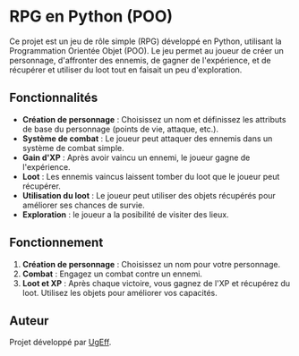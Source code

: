 # RPG en Python (POO)

Ce projet est un jeu de rôle simple (RPG) développé en Python, utilisant la Programmation Orientée Objet (POO). Le jeu permet au joueur de créer un personnage, d'affronter des ennemis, de gagner de l'expérience, et de récupérer et utiliser du loot tout en faisait un peu d'exploration.

## Fonctionnalités

- **Création de personnage** : Choisissez un nom et définissez les attributs de base du personnage (points de vie, attaque, etc.).
- **Système de combat** : Le joueur peut attaquer des ennemis dans un système de combat simple.
- **Gain d'XP** : Après avoir vaincu un ennemi, le joueur gagne de l'expérience.
- **Loot** : Les ennemis vaincus laissent tomber du loot que le joueur peut récupérer.
- **Utilisation du loot** : Le joueur peut utiliser des objets récupérés pour améliorer ses chances de survie.
- **Exploration** : le joueur a la posibilité de visiter des lieux.

## Fonctionnement

1. **Création de personnage** : Choisissez un nom pour votre personnage.
2. **Combat** : Engagez un combat contre un ennemi.
3. **Loot et XP** : Après chaque victoire, vous gagnez de l'XP et récupérez du loot. Utilisez les objets pour améliorer vos capacités.

## Auteur

Projet développé par [UgEff](https://github.com/UgEff).

